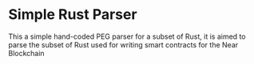 # Simple Rust Parser

This a simple hand-coded PEG parser for a subset of Rust, 
it is aimed to parse the subset of Rust used for writing 
smart contracts for the Near Blockchain
